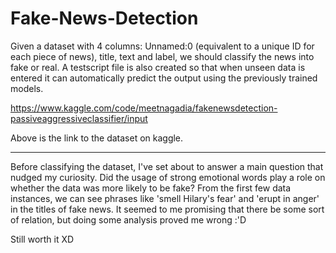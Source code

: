 # Fake-News-Detection
Given a dataset with 4 columns: Unnamed:0 (equivalent to a unique ID for each piece of news), title, text and label, we should classify the news into fake or real. A testscript file is also created so that when unseen data is entered it can automatically predict the output using the previously trained models. 

https://www.kaggle.com/code/meetnagadia/fakenewsdetection-passiveaggressiveclassifier/input

Above is the link to the dataset on kaggle. 

-------------------------------------------------------------------------------------

Before classifying the dataset, I've set about to answer a main question that nudged my curiosity. 
Did the usage of strong emotional words play a role on whether the data was more likely to be fake? From the first few data instances, we can see phrases like 'smell Hilary's fear' and 'erupt in anger' in the titles of fake news. It seemed to me promising that there be some sort of relation, but doing some analysis proved me wrong :'D

Still worth it XD 
